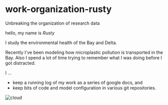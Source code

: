 # work-organization-rusty
Unbreaking the organization of research data

hello, my name is *Rusty*

I study the environmental health of the Bay and Delta.

Recently I've been modeling how microplastic pollution is transported in the Bay.  Also I spend a lot of time trying to remember what I was doing before I got distracted.

I ...
  - keep a running log of my work as a series of google docs, and 
  - keep bits of code and model configuration in various git repositories.

![cloud](https://tsicloud.com/wp-content/uploads/2017/06/cloud.jpg)

